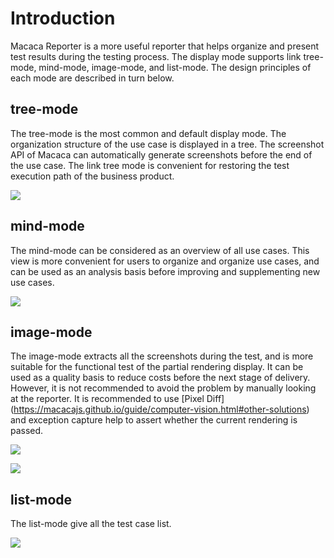 # Introduction

Macaca Reporter is a more useful reporter that helps organize and present test results during the testing process. The display mode supports link tree-mode, mind-mode, image-mode, and list-mode. The design principles of each mode are described in turn below.

## tree-mode

The tree-mode is the most common and default display mode. The organization structure of the use case is displayed in a tree. The screenshot API of Macaca can automatically generate screenshots before the end of the use case. The link tree mode is convenient for restoring the test execution path of the business product.

![](https://wx1.sinaimg.cn/large/6d308bd9gy1g03hp2j3bwj21950u0h58.jpg)

## mind-mode

The mind-mode can be considered as an overview of all use cases. This view is more convenient for users to organize and organize use cases, and can be used as an analysis basis before improving and supplementing new use cases.

![](https://wx1.sinaimg.cn/large/6d308bd9gy1g03hp2nibhj21950u0wyf.jpg)

## image-mode

The image-mode extracts all the screenshots during the test, and is more suitable for the functional test of the partial rendering display. It can be used as a quality basis to reduce costs before the next stage of delivery. However, it is not recommended to avoid the problem by manually looking at the reporter. It is recommended to use [Pixel Diff] (https://macacajs.github.io/guide/computer-vision.html#other-solutions) and exception capture help to assert whether the current rendering is passed.

![](https://wx1.sinaimg.cn/large/6d308bd9gy1g03hp2lea4j21950u0wyx.jpg)

![](https://wx1.sinaimg.cn/large/6d308bd9gy1g03hp2kkh3j21950u0wyg.jpg)

## list-mode

The list-mode give all the test case list.

![](https://wx1.sinaimg.cn/large/6d308bd9gy1g03hp46lhpj21950u07pl.jpg)
